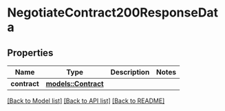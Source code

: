 # NegotiateContract200ResponseData

## Properties

Name | Type | Description | Notes
------------ | ------------- | ------------- | -------------
**contract** | [**models::Contract**](Contract.md) |  | 

[[Back to Model list]](../README.md#documentation-for-models) [[Back to API list]](../README.md#documentation-for-api-endpoints) [[Back to README]](../README.md)


